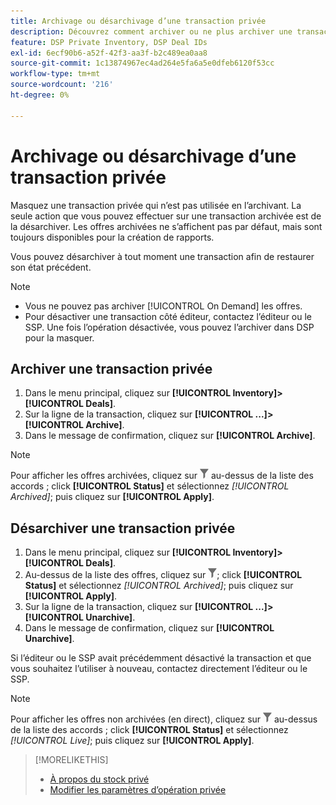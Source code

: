 ```yaml
---
title: Archivage ou désarchivage d’une transaction privée
description: Découvrez comment archiver ou ne plus archiver une transaction privée.
feature: DSP Private Inventory, DSP Deal IDs
exl-id: 6ecf90b6-a52f-42f3-aa3f-b2c489ea0aa8
source-git-commit: 1c13874967ec4ad264e5fa6a5e0dfeb6120f53cc
workflow-type: tm+mt
source-wordcount: '216'
ht-degree: 0%

---
```


# Archivage ou désarchivage d’une transaction privée

Masquez une transaction privée qui n’est pas utilisée en l’archivant. La seule action que vous pouvez effectuer sur une transaction archivée est de la désarchiver. Les offres archivées ne s’affichent pas par défaut, mais sont toujours disponibles pour la création de rapports.

Vous pouvez désarchiver à tout moment une transaction afin de restaurer son état précédent.

>[!NOTE]
>
>* Vous ne pouvez pas archiver [!UICONTROL On Demand] les offres.
>* Pour désactiver une transaction côté éditeur, contactez l’éditeur ou le SSP. Une fois l’opération désactivée, vous pouvez l’archiver dans DSP pour la masquer.


## Archiver une transaction privée

1. Dans le menu principal, cliquez sur **[!UICONTROL Inventory]>[!UICONTROL Deals]**.
1. Sur la ligne de la transaction, cliquez sur **[!UICONTROL ...]>[!UICONTROL Archive]**.
1. Dans le message de confirmation, cliquez sur **[!UICONTROL Archive]**.

>[!NOTE]
>
>Pour afficher les offres archivées, cliquez sur ![Filtrer](/help/dsp/assets/filter.png) au-dessus de la liste des accords ; click **[!UICONTROL Status]** et sélectionnez *[!UICONTROL Archived]*; puis cliquez sur **[!UICONTROL Apply]**.<!-- Verify the text to apply the filter(s).)-->

## Désarchiver une transaction privée

1. Dans le menu principal, cliquez sur **[!UICONTROL Inventory]>[!UICONTROL Deals]**.
1. Au-dessus de la liste des offres, cliquez sur ![Filtrer](/help/dsp/assets/filter.png); click **[!UICONTROL Status]** et sélectionnez *[!UICONTROL Archived]*; puis cliquez sur **[!UICONTROL Apply]**.<!-- Verify the text to apply the filter(s).)-->
1. Sur la ligne de la transaction, cliquez sur **[!UICONTROL ...]>[!UICONTROL Unarchive]**.
1. Dans le message de confirmation, cliquez sur **[!UICONTROL Unarchive]**.

Si l’éditeur ou le SSP avait précédemment désactivé la transaction et que vous souhaitez l’utiliser à nouveau, contactez directement l’éditeur ou le SSP.

>[!NOTE]
>
>Pour afficher les offres non archivées (en direct), cliquez sur ![Filtrer](/help/dsp/assets/filter.png) au-dessus de la liste des accords ; click **[!UICONTROL Status]** et sélectionnez *[!UICONTROL Live]*; puis cliquez sur **[!UICONTROL Apply]**.<!-- Verify the text to apply the filter(s).)-->

>[!MORELIKETHIS]
>
>* [À propos du stock privé](private-inventory-about.md)
>* [Modifier les paramètres d’opération privée](/help/dsp/inventory/deal-id-edit.md)

